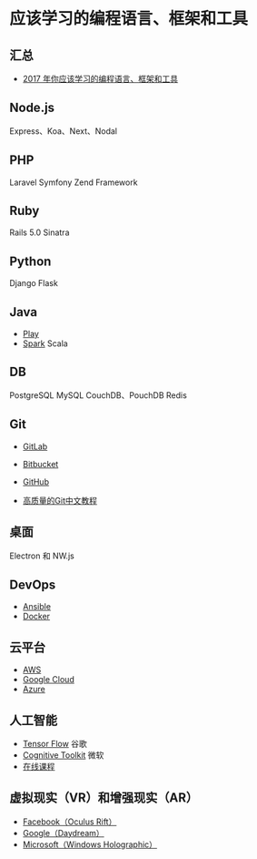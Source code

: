
# 应该学习的编程语言、框架和工具


## 汇总

- [2017 年你应该学习的编程语言、框架和工具](http://www.jianshu.com/p/a6f61bc3266c)


## Node.js

Express、Koa、Next、Nodal


## PHP

Laravel
Symfony
Zend Framework


## Ruby

Rails 5.0
Sinatra


## Python

Django
Flask


## Java

- [Play](https://www.playframework.com/)
- [Spark](http://sparkjava.com/)
Scala


## DB

PostgreSQL
MySQL
CouchDB、PouchDB
Redis


## Git

- [GitLab](https://about.gitlab.com/)
- [Bitbucket](https://bitbucket.org/)
- [GitHub](https://github.com/)

- [高质量的Git中文教程](https://github.com/geeeeeeeeek/git-recipes)


## 桌面

Electron 和 NW.js


## DevOps

- [Ansible](https://www.ansible.com/)
- [Docker](https://www.docker.com/)


## 云平台

- [AWS](https://aws.amazon.com)
- [Google Cloud](https://cloud.google.com)
- [Azure](https://azure.microsoft.com)


## 人工智能

- [Tensor Flow](https://www.tensorflow.org/) 谷歌
- [Cognitive Toolkit](https://www.microsoft.com/en-us/cognitive-toolkit/) 微软
- [在线课程](https://cn.udacity.com/course/deep-learning--ud730)


## 虚拟现实（VR）和增强现实（AR）


- [Facebook（Oculus Rift）](https://www.oculus.com/)
- [Google（Daydream）](https://vr.google.com/daydream/)
- [Microsoft（Windows Holographic）](https://developer.microsoft.com/en-us/windows/mixed-reality)
